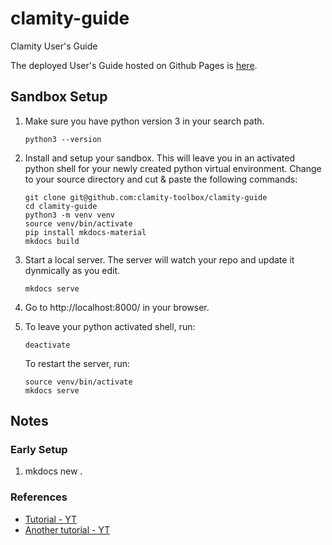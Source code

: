# clamity-guide

Clamity User's Guide

The deployed User's Guide hosted on Github Pages is
[here](https://clamity-toolbox.github.io/clamity-guide/).

## Sandbox Setup

1. Make sure you have python version 3 in your search path.

   ```
   python3 --version
   ```

1. Install and setup your sandbox. This will leave you in an activated python
   shell for your newly created python virtual environment. Change to your
   source directory and cut & paste the following commands:

   ```
   git clone git@github.com:clamity-toolbox/clamity-guide
   cd clamity-guide
   python3 -m venv venv
   source venv/bin/activate
   pip install mkdocs-material
   mkdocs build
   ```

1. Start a local server. The server will watch your repo and update it
   dynmically as you edit.

   ```
   mkdocs serve
   ```

1. Go to http://localhost:8000/ in your browser.

1. To leave your python activated shell, run:
   ```
   deactivate
   ```
   To restart the server, run:
   ```
   source venv/bin/activate
   mkdocs serve
   ```

## Notes

### Early Setup

1. mkdocs new .

### References

- [Tutorial - YT](https://www.youtube.com/watch?v=Q-YA_dA8C20&t=740s)
- [Another tutorial - YT](https://www.youtube.com/watch?v=xlABhbnNrfI&t=45s)
